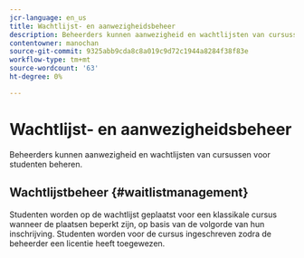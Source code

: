 ```yaml
---
jcr-language: en_us
title: Wachtlijst- en aanwezigheidsbeheer
description: Beheerders kunnen aanwezigheid en wachtlijsten van cursussen beheren voor studenten van de Adobe Leermanager.
contentowner: manochan
source-git-commit: 9325abb9cda8c8a019c9d72c1944a8284f38f83e
workflow-type: tm+mt
source-wordcount: '63'
ht-degree: 0%

---
```




# Wachtlijst- en aanwezigheidsbeheer

Beheerders kunnen aanwezigheid en wachtlijsten van cursussen voor studenten beheren.

## Wachtlijstbeheer {#waitlistmanagement}

Studenten worden op de wachtlijst geplaatst voor een klassikale cursus wanneer de plaatsen beperkt zijn, op basis van de volgorde van hun inschrijving. Studenten worden voor de cursus ingeschreven zodra de beheerder een licentie heeft toegewezen.
